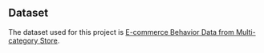 ## Dataset
The dataset used for this project is [E-commerce Behavior Data from Multi-category Store](https://www.kaggle.com/datasets/mkechinov/ecommerce-behavior-data-from-multi-category-store).
